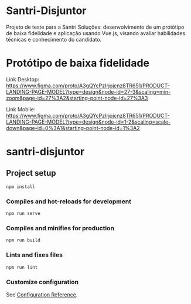 # Santri-Disjuntor
Projeto de teste para a Santri Soluções: desenvolvimento de um protótipo de baixa fidelidade e aplicação usando Vue.js, visando avaliar habilidades técnicas e conhecimento do candidato.

# Protótipo de baixa fidelidade
Link Desktop: https://www.figma.com/proto/A3gQYcPzIrjojcnz8TR651/PRODUCT-LANDING-PAGE-MODEL?type=design&node-id=27-3&scaling=min-zoom&page-id=27%3A2&starting-point-node-id=27%3A3

Link Mobile: https://www.figma.com/proto/A3gQYcPzIrjojcnz8TR651/PRODUCT-LANDING-PAGE-MODEL?type=design&node-id=1-2&scaling=scale-down&page-id=0%3A1&starting-point-node-id=1%3A2 

# santri-disjuntor

## Project setup
```
npm install
```

### Compiles and hot-reloads for development
```
npm run serve
```

### Compiles and minifies for production
```
npm run build
```

### Lints and fixes files
```
npm run lint
```

### Customize configuration
See [Configuration Reference](https://cli.vuejs.org/config/).
